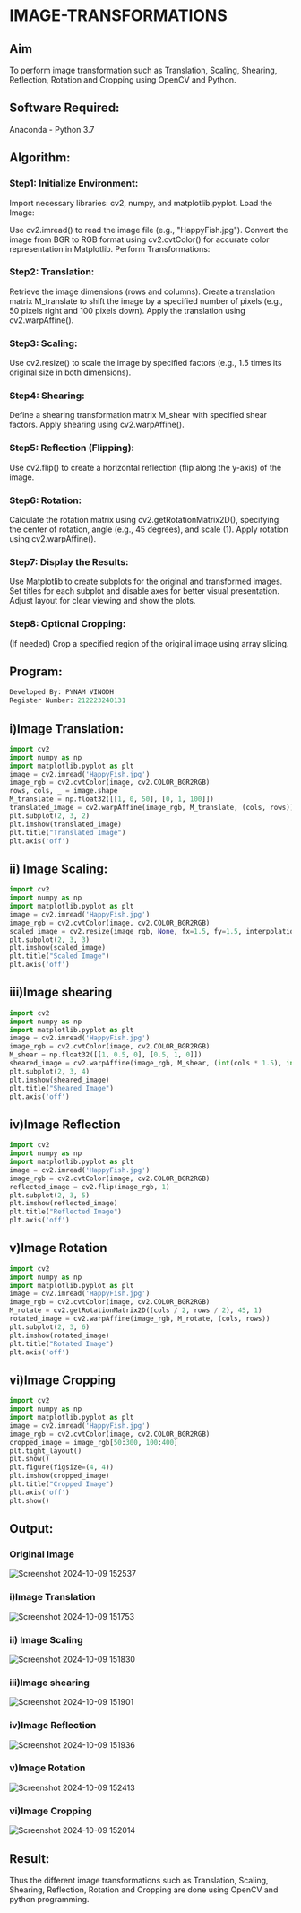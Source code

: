 # IMAGE-TRANSFORMATIONS


## Aim
To perform image transformation such as Translation, Scaling, Shearing, Reflection, Rotation and Cropping using OpenCV and Python.

## Software Required:
Anaconda - Python 3.7

## Algorithm:
### Step1: Initialize Environment:

Import necessary libraries: cv2, numpy, and matplotlib.pyplot.
Load the Image:

Use cv2.imread() to read the image file (e.g., "HappyFish.jpg").
Convert the image from BGR to RGB format using cv2.cvtColor() for accurate color representation in Matplotlib.
Perform Transformations:

### Step2: Translation:

Retrieve the image dimensions (rows and columns).
Create a translation matrix M_translate to shift the image by a specified number of pixels (e.g., 50 pixels right and 100 pixels down).
Apply the translation using cv2.warpAffine().
### Step3: Scaling:

Use cv2.resize() to scale the image by specified factors (e.g., 1.5 times its original size in both dimensions).
### Step4: Shearing:

Define a shearing transformation matrix M_shear with specified shear factors.
Apply shearing using cv2.warpAffine().
### Step5: Reflection (Flipping):

Use cv2.flip() to create a horizontal reflection (flip along the y-axis) of the image.
### Step6: Rotation:

Calculate the rotation matrix using cv2.getRotationMatrix2D(), specifying the center of rotation, angle (e.g., 45 degrees), and scale (1).
Apply rotation using cv2.warpAffine().
### Step7: Display the Results:

Use Matplotlib to create subplots for the original and transformed images.
Set titles for each subplot and disable axes for better visual presentation.
Adjust layout for clear viewing and show the plots.
### Step8: Optional Cropping:

(If needed) Crop a specified region of the original image using array slicing.
## Program:
```python
Developed By: PYNAM VINODH
Register Number: 212223240131
```
## i)Image Translation:

```python
import cv2
import numpy as np
import matplotlib.pyplot as plt
image = cv2.imread('HappyFish.jpg')
image_rgb = cv2.cvtColor(image, cv2.COLOR_BGR2RGB)  
rows, cols, _ = image.shape
M_translate = np.float32([[1, 0, 50], [0, 1, 100]])  
translated_image = cv2.warpAffine(image_rgb, M_translate, (cols, rows))
plt.subplot(2, 3, 2)
plt.imshow(translated_image)
plt.title("Translated Image")
plt.axis('off')
```
## ii) Image Scaling:
```python
import cv2
import numpy as np
import matplotlib.pyplot as plt
image = cv2.imread('HappyFish.jpg')
image_rgb = cv2.cvtColor(image, cv2.COLOR_BGR2RGB)
scaled_image = cv2.resize(image_rgb, None, fx=1.5, fy=1.5, interpolation=cv2.INTER_LINEAR)
plt.subplot(2, 3, 3)
plt.imshow(scaled_image)
plt.title("Scaled Image")
plt.axis('off')
```

## iii)Image shearing
```python
import cv2
import numpy as np
import matplotlib.pyplot as plt
image = cv2.imread('HappyFish.jpg')
image_rgb = cv2.cvtColor(image, cv2.COLOR_BGR2RGB)
M_shear = np.float32([[1, 0.5, 0], [0.5, 1, 0]])  
sheared_image = cv2.warpAffine(image_rgb, M_shear, (int(cols * 1.5), int(rows * 1.5)))
plt.subplot(2, 3, 4)
plt.imshow(sheared_image)
plt.title("Sheared Image")
plt.axis('off')
```


## iv)Image Reflection
```python
import cv2
import numpy as np
import matplotlib.pyplot as plt
image = cv2.imread('HappyFish.jpg')
image_rgb = cv2.cvtColor(image, cv2.COLOR_BGR2RGB)
reflected_image = cv2.flip(image_rgb, 1)
plt.subplot(2, 3, 5)
plt.imshow(reflected_image)
plt.title("Reflected Image")
plt.axis('off')
```
## v)Image Rotation
```python
import cv2
import numpy as np
import matplotlib.pyplot as plt
image = cv2.imread('HappyFish.jpg')
image_rgb = cv2.cvtColor(image, cv2.COLOR_BGR2RGB)
M_rotate = cv2.getRotationMatrix2D((cols / 2, rows / 2), 45, 1)  
rotated_image = cv2.warpAffine(image_rgb, M_rotate, (cols, rows))
plt.subplot(2, 3, 6)
plt.imshow(rotated_image)
plt.title("Rotated Image")
plt.axis('off')
```

## vi)Image Cropping
```python
import cv2
import numpy as np
import matplotlib.pyplot as plt
image = cv2.imread('HappyFish.jpg')
image_rgb = cv2.cvtColor(image, cv2.COLOR_BGR2RGB)
cropped_image = image_rgb[50:300, 100:400]
plt.tight_layout()
plt.show()
plt.figure(figsize=(4, 4))
plt.imshow(cropped_image)
plt.title("Cropped Image")
plt.axis('off')
plt.show()
```

## Output:
### Original Image
![Screenshot 2024-10-09 152537](https://github.com/user-attachments/assets/64538b90-2365-412a-8214-49aaa4df6375)


### i)Image Translation
![Screenshot 2024-10-09 151753](https://github.com/user-attachments/assets/ecf40495-1cda-4142-ac8c-2c9eb9d2d197)


### ii) Image Scaling
![Screenshot 2024-10-09 151830](https://github.com/user-attachments/assets/62c71170-9200-484c-9345-6a097370b9d5)

### iii)Image shearing
![Screenshot 2024-10-09 151901](https://github.com/user-attachments/assets/cef039f2-ab33-4c5a-aa25-6f8167b90250)

### iv)Image Reflection
![Screenshot 2024-10-09 151936](https://github.com/user-attachments/assets/dd447896-bc2a-4446-9d93-a5258a563d76)

### v)Image Rotation
![Screenshot 2024-10-09 152413](https://github.com/user-attachments/assets/6017be19-34e5-4113-92be-737e6a412d4c)

### vi)Image Cropping
![Screenshot 2024-10-09 152014](https://github.com/user-attachments/assets/bcdc8416-86d1-447f-a9fd-253f5455eb0a)

## Result: 

Thus the different image transformations such as Translation, Scaling, Shearing, Reflection, Rotation and Cropping are done using OpenCV and python programming.

